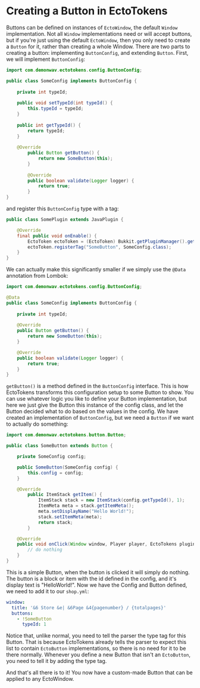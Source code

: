 Creating a Button in EctoTokens
===============================

Buttons can be defined on instances of `EctoWindow`, the default `Window` implementation. Not all `Window`
implementations need or will accept buttons, but if you're just using the default `EctoWindow`, then you only need to
create a `Button` for it, rather than creating a whole Window.
There are two parts to creating a button: implementing `ButtonConfig`, and extending `Button`. First, we will implement
`ButtonConfig`:

```java
import com.demonwav.ectotokens.config.ButtonConfig;

public class SomeConfig implements ButtonConfig {
    
    private int typeId;
    
    public void setTypeId(int typeId() {
        this.typeId = typeId;
    }
    
    public int getTypeId() {
        return typeId;
    }
    
    @Override
        public Button getButton() {
            return new SomeButton(this);
        }
    
        @Override
        public boolean validate(Logger logger) {
            return true;
        }
}
```

and register this `ButtonConfig` type with a tag:

```java
public class SomePlugin extends JavaPlugin {

    @Override
    final public void onEnable() {
        EctoToken ectoToken = (EctoToken) Bukkit.getPluginManager().getPlugin("EctoToken");
        ectoToken.registerTag("SomeButton", SomeConfig.class);
    }
}
```

We can actually make this significantly smaller if we simply use the `@Data` annotation from Lombok:

```java
import com.demonwav.ectotokens.config.ButtonConfig;

@Data
public class SomeConfig implements ButtonConfig {
    
    private int typeId;
    
    @Override
    public Button getButton() {
        return new SomeButton(this);
    }

    @Override
    public boolean validate(Logger logger) {
        return true;
    }
}
```

`getButton()` is a method defined in the `ButtonConfig` interface. This is how EctoTokens transforms this configuration
setup to some Button to show. You can use whatever logic you like to define your Button implementation, but here we just
give the Button this instance of the config class, and let the Button decided what to do based on the values in the
config. We have created an implementation of `ButtonConfig`, but we need a `Button` if we want to actually do something:

```java
import com.demonwav.ectotokens.button.Button;

public class SomeButton extends Button {

    private SomeConfig config;

    public SomeButton(SomeConfig config) {
        this.config = config;
    }

    @Override
        public ItemStack getItem() {
            ItemStack stack = new ItemStack(config.getTypeId(), 1);
            ItemMeta meta = stack.getItemMeta();
            meta.setDisplayName("Hello World!");
            stack.setItemMeta(meta);
            return stack;
        }

    @Override
    public void onClick(Window window, Player player, EctoTokens plugin) {
        // do nothing
    }
}
```

This is a simple Button, when the button is clicked it will simply do nothing. The button is a block or item with the
id defined in the config, and it's display text is "HelloWorld!". Now we have the Config and Button defined, we need
to add it to our `shop.yml`:

```yaml
window:
  title: '&6 Store &e| &6Page &4{pagenumber} / {totalpages}'
  buttons:
    - !SomeButton
      typeId: 1
```

Notice that, unlike normal, you need to tell the parser the type tag for this Button. That is because EctoTokens already
tells the parser to expect this list to contain `EctoButton` implementations, so there is no need for it to be there
normally. Whenever you define a new Button that isn't an `EctoButton`, you need to tell it by adding the type tag.

And that's all there is to it! You now have a custom-made Button that can be applied to any EctoWindow.
